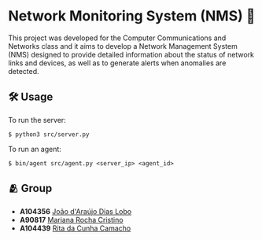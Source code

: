 # Network Monitoring System (NMS) 🛜

This project was developed for the Computer Communications and Networks class and it aims to develop a Network Management System (NMS) designed to provide detailed information about the status of network links and devices, as well as to generate alerts when anomalies are detected.

## 🛠️ Usage

To run the server:
```
$ python3 src/server.py
```

To run an agent:
```
$ bin/agent src/agent.py <server_ip> <agent_id>
```

## 🫂 Group

- **A104356** [João d'Araújo Dias Lobo](https://github.com/joaodiaslobo)
- **A90817** [Mariana Rocha Cristino](https://github.com/Mariana-rc01)
- **A104439** [Rita da Cunha Camacho](https://github.com/ritacamacho)
